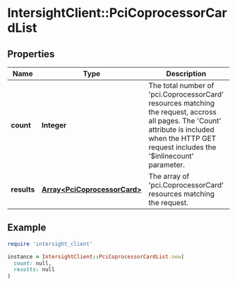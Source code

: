 # IntersightClient::PciCoprocessorCardList

## Properties

| Name | Type | Description | Notes |
| ---- | ---- | ----------- | ----- |
| **count** | **Integer** | The total number of &#39;pci.CoprocessorCard&#39; resources matching the request, accross all pages. The &#39;Count&#39; attribute is included when the HTTP GET request includes the &#39;$inlinecount&#39; parameter. | [optional] |
| **results** | [**Array&lt;PciCoprocessorCard&gt;**](PciCoprocessorCard.md) | The array of &#39;pci.CoprocessorCard&#39; resources matching the request. | [optional] |

## Example

```ruby
require 'intersight_client'

instance = IntersightClient::PciCoprocessorCardList.new(
  count: null,
  results: null
)
```

